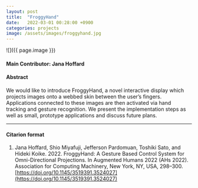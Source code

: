 ```yaml
---
layout: post
title:  "FroggyHand"
date:   2022-03-01 00:28:00 +0900
categories: projects
image: /assets/images/froggyhand.jpg
---
```


![]({{ page.image }})

#### Main Contributor: Jana Hoffard

#### Abstract
We would like to introduce FroggyHand, a novel interactive display which projects images onto a webbed skin between the user’s fingers. Applications connected to these images are then activated via hand tracking and gesture recognition. We present the implementation steps as well as small, prototype applications and discuss future plans.


***

#### Citarion format
1. Jana Hoffard, Shio Miyafuji, Jefferson Pardomuan, Toshiki Sato, and Hideki Koike. 2022. FroggyHand: A Gesture Based Control System for Omni-Directional Projections. In Augmented Humans 2022 (AHs 2022). Association for Computing Machinery, New York, NY, USA, 298–300. [https://doi.org/10.1145/3519391.3524027](https://doi.org/10.1145/3519391.3524027)
